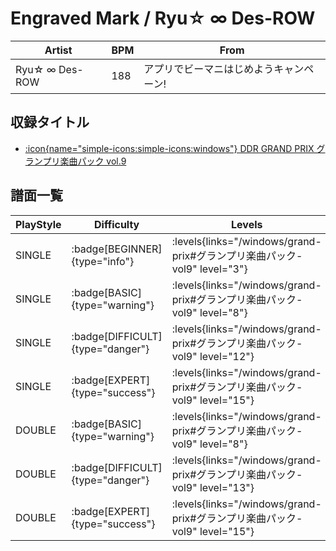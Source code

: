 # Engraved Mark / Ryu☆ ∞ Des-ROW

|Artist|BPM|From|
|------|---|----|
|Ryu☆ ∞ Des-ROW|188|アプリでビーマニはじめようキャンペーン!|

## 収録タイトル

- [:icon{name="simple-icons:simple-icons:windows"} DDR GRAND PRIX グランプリ楽曲パック vol.9](/windows/grand-prix#グランプリ楽曲パック-vol9)

## 譜面一覧

|PlayStyle|Difficulty|Levels|Notes|Movie|
|---------|----------|------|-----|-----|
|SINGLE| :badge[BEGINNER]{type="info"}| :levels{links="/windows/grand-prix#グランプリ楽曲パック-vol9" level="3"}|138/0||
|SINGLE| :badge[BASIC]{type="warning"}| :levels{links="/windows/grand-prix#グランプリ楽曲パック-vol9" level="8"}|255/16||
|SINGLE| :badge[DIFFICULT]{type="danger"}| :levels{links="/windows/grand-prix#グランプリ楽曲パック-vol9" level="12"}|425/4||
|SINGLE| :badge[EXPERT]{type="success"}| :levels{links="/windows/grand-prix#グランプリ楽曲パック-vol9" level="15"}|562/4||
|DOUBLE| :badge[BASIC]{type="warning"}| :levels{links="/windows/grand-prix#グランプリ楽曲パック-vol9" level="8"}|250/17||
|DOUBLE| :badge[DIFFICULT]{type="danger"}| :levels{links="/windows/grand-prix#グランプリ楽曲パック-vol9" level="13"}|427/4||
|DOUBLE| :badge[EXPERT]{type="success"}| :levels{links="/windows/grand-prix#グランプリ楽曲パック-vol9" level="15"}|558/6||

